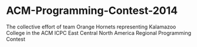 # ACM-Programming-Contest-2014
The collective effort of team Orange Hornets representing Kalamazoo College in the ACM ICPC East Central North America Regional Programming Contest
